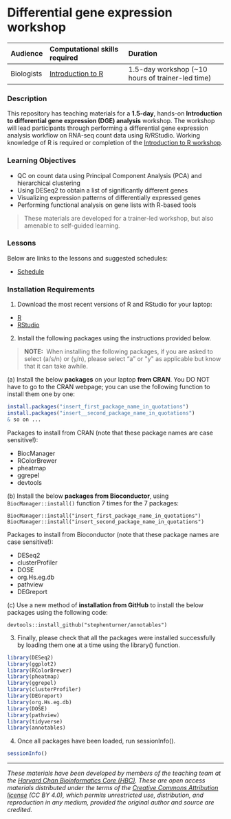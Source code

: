 # Differential gene expression workshop

| Audience | Computational skills required| Duration |
:----------|:----------|:----------|
| Biologists | [Introduction to R](https://hbctraining.github.io/Intro-to-R/) | 1.5-day workshop (~10 hours of trainer-led time)|

### Description

This repository has teaching materials for a **1.5-day**, hands-on **Introduction to differential gene expression (DGE) analysis** workshop. The workshop will lead participants through performing a differential gene expression analysis workflow on RNA-seq count data using R/RStudio. Working knowledge of R is required or completion of the [Introduction to R workshop](https://hbctraining.github.io/Intro-to-R/).

### Learning Objectives

- QC on count data using Principal Component Analysis (PCA) and hierarchical clustering
- Using DESeq2 to obtain a list of significantly different genes
- Visualizing expression patterns of differentially expressed genes
- Performing functional analysis on gene lists with R-based tools

> These materials are developed for a trainer-led workshop, but also amenable to self-guided learning.

### Lessons

Below are links to the lessons and suggested schedules:

* [Schedule]()


### Installation Requirements

1. Download the most recent versions of R and RStudio for your laptop:

 - [R](https://cran.r-project.org/) 
 - [RStudio](https://www.rstudio.com/products/rstudio/download/#download)

2. Install the following packages using the instructions provided below.

> **NOTE:**  When installing the following packages, if you are asked to select (a/s/n) or (y/n), please select “a” or "y" as applicable but know that it can take awhile.

(a) Install the below **packages** on your laptop **from CRAN**. You DO NOT have to go to the CRAN webpage; you can use the following function to install them one by one:

```r
install.packages("insert_first_package_name_in_quotations")
install.packages("insert__second_package_name_in_quotations")
& so on ...
```

Packages to install from CRAN (note that these package names are case sensitive!):

* BiocManager
* RColorBrewer
* pheatmap
* ggrepel
* devtools


(b) Install the below **packages from Bioconductor**, using `BiocManager::install()` function 7 times for the 7 packages:

```
BiocManager::install("insert_first_package_name_in_quotations")
BiocManager::install("insert_second_package_name_in_quotations") 

```

Packages to install from Bioconductor (note that these package names are case sensitive!):

* DESeq2
* clusterProfiler
* DOSE
* org.Hs.eg.db
* pathview
* DEGreport


(c) Use a new method of **installation from GitHub** to install the below packages using the following code:

```
devtools::install_github("stephenturner/annotables")
```


3. Finally, please check that all the packages were installed successfully by loading them one at a time using the library() function.  

```r
library(DESeq2)
library(ggplot2)
library(RColorBrewer)
library(pheatmap)
library(ggrepel)
library(clusterProfiler)
library(DEGreport)
library(org.Hs.eg.db)
library(DOSE)
library(pathview)
library(tidyverse)
library(annotables)
```

4. Once all packages have been loaded, run sessionInfo().  

```r
sessionInfo()
```



****

*These materials have been developed by members of the teaching team at the [Harvard Chan Bioinformatics Core (HBC)](http://bioinformatics.sph.harvard.edu/). These are open access materials distributed under the terms of the [Creative Commons Attribution license](https://creativecommons.org/licenses/by/4.0/) (CC BY 4.0), which permits unrestricted use, distribution, and reproduction in any medium, provided the original author and source are credited.*
